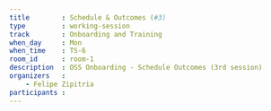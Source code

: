 ```yaml
---
title        : Schedule & Outcomes (#3)
type         : working-session
track        : Onboarding and Training
when_day     : Mon
when_time    : TS-6
room_id      : room-1
description  : OSS Onboarding - Schedule Outcomes (3rd session)
organizers   :
    - Felipe Zipitria
participants :
---
```



